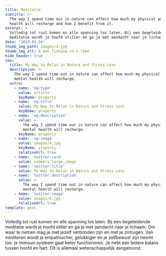 ```yaml
---
title: Meditatie
subtitle: >-
  The way I spend time out in nature can affect how much my physical and mental
  health will recharge and how I benefit from it.
excerpt: >-
  Volledig tot rust komen en alle spanning los laten. Bij een begeleidende
  meditatie wordt je hoofd stiller en ga je met aandacht naar je lichaam...
date: '2019-03-24'
thumb_img_path: images/4.jpg
thumb_img_alt: A man fishing in a lake
hide_header: true
seo:
  title: My Way to Relax in Nature and Stress Less
  description: >-
    The way I spend time out in nature can affect how much my physical and
    mental health will recharge.
  extra:
    - name: 'og:type'
      value: article
      keyName: property
    - name: 'og:title'
      value: My Way to Relax in Nature and Stress Less
      keyName: property
    - name: 'og:description'
      value: >-
        The way I spend time out in nature can affect how much my physical and
        mental health will recharge.
      keyName: property
    - name: 'og:image'
      value: images/4.jpg
      keyName: property
      relativeUrl: true
    - name: 'twitter:card'
      value: summary_large_image
    - name: 'twitter:title'
      value: My Way to Relax in Nature and Stress Less
    - name: 'twitter:description'
      value: >-
        The way I spend time out in nature can affect how much my physical and
        mental health will recharge.
    - name: 'twitter:image'
      value: images/4.jpg
      relativeUrl: true
template: post
---
```

Volledig tot rust komen en alle spanning los laten. Bij een begeleidende meditatie wordt je hoofd stiller en ga je met aandacht naar je lichaam. Om waar te nemen mag je met jezelf verbonden zijn en met je zintuigen. Van mediteren wordt je empathischer, gelukkiger en je zelfbewust zijn neemt toe. je immuun systeem gaat beter functioneren. Je hebt een betere balans tussen hoofd en hart. Dit is allemaal wetenschappelijk aangetoond.

